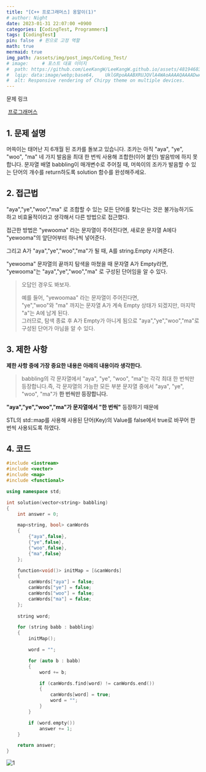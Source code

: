 ```yaml
---
title: "[C++ 프로그래머스] 옹알이(1)"
# author: Night
date: 2023-01-31 22:07:00 +0900
categories: [CodingTest, Programmers]
tags: [CodingTest]
pin: false  # 핀으로 고정 역할
math: true
mermaid: true
img_path: /assets/img/post_imgs/Coding_Test/
# image:     # 포스트 대표 이미지
#  path: https://github.com/LeeKangW/LeeKangW.github.io/assets/48194683/7e5b8251-2544-4eea-b702-ad59aa404e9e
#  lqip: data:image/webp;base64,    UklGRpoAAABXRUJQVlA4WAoAAAAQAAAADwAABwAAQUxQSDIAAAARL0AmbZurmr57yyIiqE8oiG0bejIYEQTgqiDA9vqnsUSI6H+oAERp2HZ65qP/VIAWAFZQOCBCAAAA8AEAnQEqEAAIAAVAfCWkAALp8sF8rgRgAP7o9FDvMCkMde9PK7euH5M1m6VWoDXf2FkP3BqV0ZYbO6NA/VFIAAAA
#  alt: Responsive rendering of Chirpy theme on multiple devices.
---
```


문제 링크

 [프로그래머스](https://school.programmers.co.kr/learn/courses/30/lessons/120956)

## 1\. 문제 설명

머쓱이는 태어난 지 6개월 된 조카를 돌보고 있습니다. 조카는 아직 "aya", "ye", "woo", "ma" 네 가지 발음을 최대 한 번씩 사용해 조합한(이어 붙인) 발음밖에 하지 못합니다. 문자열 배열 babbling이 매개변수로 주어질 때, 머쓱이의 조카가 발음할 수 있는 단어의 개수를 return하도록 solution 함수를 완성해주세요.

## 2\. 접근법

"aya","ye","woo","ma" 로 조합할 수 있는 모든 단어를 찾는다는 것은 불가능하기도 하고 비효율적이라고 생각해서 다른 방법으로 접근했다.

접근한 방법은 "yewooma" 라는 문자열이 주어진다면, 새로운 문자열 A에다 "yewooma"의 앞단어부터 하나씩 넣어준다.  

그리고 A가 "aya","ye","woo","ma"가 될 때, A를 string.Empty 시켜준다.

"yewooma" 문자열의 끝까지 탐색을 마쳤을 때 문자열 A가 Empty라면, "yewooma"는 "aya","ye","woo","ma" 로 구성된 단어임을 알 수 있다.

> 오답인 경우도 봐보자.  
>   
> 예를 들어, "yewoomaa" 라는 문자열이 주어진다면,  
> "ye","woo"와 "ma" 까지는 문자열 A가 계속 Empty 상태가 되겠지만, 마지막 "a"는 A에 남게 된다.  
> 그러므로, 탐색 종료 후 A가 Empty가 아니게 됨으로 "aya","ye","woo","ma"로 구성된 단어가 아님을 알 수 있다.

## 3\. 제한 사항

**제한 사항 중에 가장 중요한 내용은 아래의 내용이라 생각한다.**

> babbling의 각 문자열에서 "aya", "ye", "woo", "ma"는 각각 최대 한 번씩만 등장합니다.즉, 각 문자열의 가능한 모든 부분 문자열 중에서 "aya", "ye", "woo", "ma"가 **한 번씩만 등장합니다.**

**"aya","ye","woo","ma"가 문자열에서 "한 번씩"** 등장하기 때문에

STL의 std::map를 사용해 사용된 단어(Key)의 Value를 false에서 true로 바꾸어 한 번씩 사용되도록 하였다.

## 4\. 코드

```cpp
#include <iostream>
#include <vector>
#include <map>
#include <functional>

using namespace std;

int solution(vector<string> babbling)
{
    int answer = 0;

    map<string, bool> canWords
    {
        {"aya",false},
        {"ye",false},
        {"woo",false},
        {"ma",false}
    };

    function<void()> initMap = [&canWords]
    {
        canWords["aya"] = false;
        canWords["ye"] = false;
        canWords["woo"] = false;
        canWords["ma"] = false;
    };
    
    string word;

    for (string babb : babbling)
    {
        initMap();

        word = "";

        for (auto b : babb)
        {
            word += b;

            if (canWords.find(word) != canWords.end())
            {
                canWords[word] = true;
                word = "";
            }
        }

        if (word.empty())
            answer += 1;
    }

    return answer;
}
```

![1](1.png)